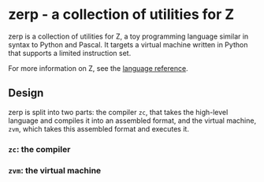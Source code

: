 # zerp - a collection of utilities for Z

zerp is a collection of utilities for Z, a toy programming language similar in syntax to Python and Pascal. It targets a virtual machine written in Python that supports a limited instruction set.

For more information on Z, see the [language reference](Z.md).

## Design

zerp is split into two parts: the compiler `zc`, that takes the high-level language
and compiles it into an assembled format, and the virtual machine, `zvm`, which takes
this assembled format and executes it.

### `zc`: the compiler

### `zvm`: the virtual machine
